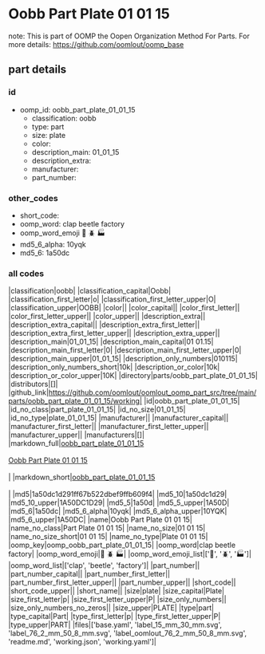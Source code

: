 # Oobb Part Plate 01 01 15  

note: This is part of OOMP the Oopen Organization Method For Parts. For more details: https://github.com/oomlout/oomp_base

##  part details





### id
* oomp_id: oobb_part_plate_01_01_15
  * classification: oobb
  * type: part
  * size: plate
  * color: 
  * description_main: 01_01_15
  * description_extra: 
  * manufacturer: 
  * part_number: 

### other_codes
* short_code: 
* oomp_word: clap beetle factory
* oomp_word_emoji :clap: :beetle: :factory:
* md5_6_alpha: 10yqk
* md5_6: 1a50dc

### all codes 
|classification|oobb|
|classification_capital|Oobb|
|classification_first_letter|o|
|classification_first_letter_upper|O|
|classification_upper|OOBB|
|color||
|color_capital||
|color_first_letter||
|color_first_letter_upper||
|color_upper||
|description_extra||
|description_extra_capital||
|description_extra_first_letter||
|description_extra_first_letter_upper||
|description_extra_upper||
|description_main|01_01_15|
|description_main_capital|01 01.15|
|description_main_first_letter|0|
|description_main_first_letter_upper|0|
|description_main_upper|01_01_15|
|description_only_numbers|010115|
|description_only_numbers_short|10k|
|description_or_color|10k|
|description_or_color_upper|10K|
|directory|parts/oobb_part_plate_01_01_15|
|distributors|[]|
|github_link|https://github.com/oomlout/oomlout_oomp_part_src/tree/main/parts/oobb_part_plate_01_01_15/working|
|id|oobb_part_plate_01_01_15|
|id_no_class|part_plate_01_01_15|
|id_no_size|01_01_15|
|id_no_type|plate_01_01_15|
|manufacturer||
|manufacturer_capital||
|manufacturer_first_letter||
|manufacturer_first_letter_upper||
|manufacturer_upper||
|manufacturers|[]|
|markdown_full|[oobb_part_plate_01_01_15](https://github.com/oomlout/oomlout_oomp_part_src/tree/main/parts/oobb_part_plate_01_01_15/working)<br>[](https://github.com/oomlout/oomlout_oomp_part_src/tree/main/parts/oobb_part_plate_01_01_15/working)<br>[Oobb Part Plate 01 01 15](https://github.com/oomlout/oomlout_oomp_part_src/tree/main/parts/oobb_part_plate_01_01_15/working)<br><br>|
|markdown_short|[oobb_part_plate_01_01_15](https://github.com/oomlout/oomlout_oomp_part_src/tree/main/parts/oobb_part_plate_01_01_15/working)<br><br>|
|md5|1a50dc1d291ff67b522dbef9ffb609f4|
|md5_10|1a50dc1d29|
|md5_10_upper|1A50DC1D29|
|md5_5|1a50d|
|md5_5_upper|1A50D|
|md5_6|1a50dc|
|md5_6_alpha|10yqk|
|md5_6_alpha_upper|10YQK|
|md5_6_upper|1A50DC|
|name|Oobb Part Plate 01 01 15|
|name_no_class|Part Plate 01 01 15|
|name_no_size|01 01 15|
|name_no_size_short|01 01 15|
|name_no_type|Plate 01 01 15|
|oomp_key|oomp_oobb_part_plate_01_01_15|
|oomp_word|clap beetle factory|
|oomp_word_emoji|:clap: :beetle: :factory:|
|oomp_word_emoji_list|[':clap:', ':beetle:', ':factory:']|
|oomp_word_list|['clap', 'beetle', 'factory']|
|part_number||
|part_number_capital||
|part_number_first_letter||
|part_number_first_letter_upper||
|part_number_upper||
|short_code||
|short_code_upper||
|short_name||
|size|plate|
|size_capital|Plate|
|size_first_letter|p|
|size_first_letter_upper|P|
|size_only_numbers||
|size_only_numbers_no_zeros||
|size_upper|PLATE|
|type|part|
|type_capital|Part|
|type_first_letter|p|
|type_first_letter_upper|P|
|type_upper|PART|
|files|['base.yaml', 'label_15_mm_30_mm.svg', 'label_76_2_mm_50_8_mm.svg', 'label_oomlout_76_2_mm_50_8_mm.svg', 'readme.md', 'working.json', 'working.yaml']|

